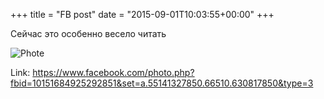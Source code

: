+++
title = "FB post"
date = "2015-09-01T10:03:55+00:00"
+++

Сейчас это особенно весело читать

![Phote](https://scontent.xx.fbcdn.net/v/t1.0-0/s130x130/1233517_10151684925292851_1064677453_n.jpg?oh=77a40e5a8d55f66a09d810ae81dff7fa&oe=59657C81)


Link: https://www.facebook.com/photo.php?fbid=10151684925292851&set=a.55141327850.66510.630817850&type=3
